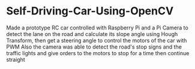 # Self-Driving-Car-Using-OpenCV

Made a prototype RC car controlled with Raspberry Pi and a Pi Camera to detect the lane on the road and calculate its slope angle using Hough Transform, then get a steering angle to control the motors of the car with PWM
Also the camera was able to detect the road's stop signs and the traffic lights and give orders to the motors to stop for a time then continue straight


